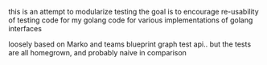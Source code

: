 this is an attempt to modularize testing
the goal is to encourage re-usability of testing code for my golang code for various implementations of golang interfaces

loosely based on Marko and teams blueprint graph test api.. but the tests are all homegrown, and probably naive in comparison


